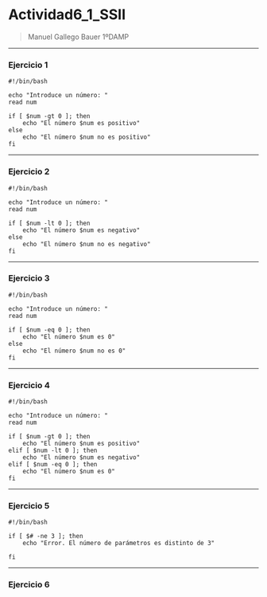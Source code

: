 # Actividad6_1_SSII
> Manuel Gallego Bauer 1ºDAMP
---
### Ejercicio 1
```
#!/bin/bash

echo "Introduce un número: "
read num

if [ $num -gt 0 ]; then
    echo "El número $num es positivo"
else
    echo "El número $num no es positivo"
fi
```
---
### Ejercicio 2
```
#!/bin/bash

echo "Introduce un número: "
read num

if [ $num -lt 0 ]; then
    echo "El número $num es negativo"
else
    echo "El número $num no es negativo"
fi
```
---
### Ejercicio 3
```
#!/bin/bash

echo "Introduce un número: "
read num

if [ $num -eq 0 ]; then
    echo "El número $num es 0"
else
    echo "El número $num no es 0"
fi
```
---
### Ejercicio 4
```
#!/bin/bash

echo "Introduce un número: "
read num

if [ $num -gt 0 ]; then
    echo "El número $num es positivo"
elif [ $num -lt 0 ]; then
    echo "El número $num es negativo"
elif [ $num -eq 0 ]; then
    echo "El número $num es 0"
fi
```
---
### Ejercicio 5
```
#!/bin/bash

if [ $# -ne 3 ]; then
    echo "Error. El número de parámetros es distinto de 3"

fi
```
---
### Ejercicio 6
